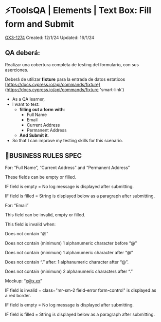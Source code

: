# ⚡️ToolsQA | Elements | Text Box: Fill form and Submit

[GX3-1274](https://upexgalaxy34.atlassian.net/browse/GX3-1274) Created: 12/1/24 Updated: 16/1/24

## **QA deberá:**

Realizar una cobertura completa de testing del formulario, con sus aserciones.

Deberá de utilizar **fixture** para la entrada de datos estaticos  
[https://docs.cypress.io/api/commands/fixture](https://docs.cypress.io/api/commands/fixture 'smart-link')

-   As a QA learner,
-   I want to test:
    -   **filling out a form** **with**:
        -   Full Name
        -   Email
        -   Current Address
        -   Permanent Address
    -   **And Submit it**.
-   So that I can improve my testing skills for this scenario.

## 🚩BUSINESS RULES SPEC

For: “Full Name”, “Current Address” and “Permanent Address”

These fields can be empty or filled.

IF field is empty = No log message is displayed after submitting.

IF field is filled = String is displayed below as a paragraph after submitting.

For: “Email”

This field can be invalid, empty or filled.

This field is invalid when:

Does not contain “@”

Does not contain (minimum) 1 alphanumeric character before “@”

Does not contain (minimum) 1 alphanumeric character after “@”

Does not contain “.” after: 1 alphanumeric character after “@”.

Does not contain (minimum) 2 alphanumeric characters after “.”

Mockup: “x@x.xx”

IF field is invalid = class="mr-sm-2 field-error form-control" is displayed as a red border.

IF field is empty = No log message is displayed after submitting.

IF field is filled = String is displayed below as a paragraph after submitting.
